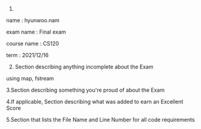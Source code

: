 1.

name : hyunwoo.nam

exam name : Final exam

course name : CS120

term : 2021/12/16

2. Section describing anything incomplete about the Exam

using map, fstream

3.Section describing something you're proud of about the Exam


4.If applicable, Section describing what was added to earn an Excellent Score


5.Section that lists the File Name and Line Number for all code requirements
